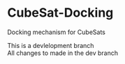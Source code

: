 # CubeSat-Docking
Docking mechanism for CubeSats

This is a devlelopment branch\
All changes to made in the dev branch
